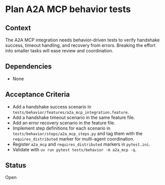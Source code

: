 # Plan A2A MCP behavior tests

## Context
The A2A MCP integration needs behavior-driven tests to verify handshake
success, timeout handling, and recovery from errors. Breaking the effort into
smaller tasks will ease review and coordination.

## Dependencies

- None

## Acceptance Criteria
- Add a handshake success scenario in
  `tests/behavior/features/a2a_mcp_integration.feature`.
- Add a handshake timeout scenario in the same feature file.
- Add an error recovery scenario in the feature file.
- Implement step definitions for each scenario in
  `tests/behavior/steps/a2a_mcp_steps.py` and tag them with the
  `requires_distributed` marker for multi-agent coordination.
- Register `a2a_mcp` and `requires_distributed` markers in `pytest.ini`.
- Validate with `uv run pytest tests/behavior -m a2a_mcp -q`.

## Status
Open
